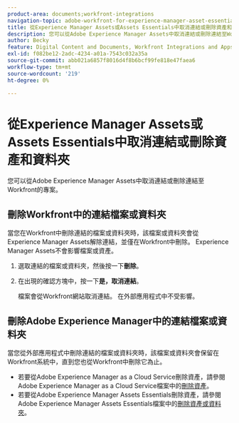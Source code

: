 ```yaml
---
product-area: documents;workfront-integrations
navigation-topic: adobe-workfront-for-experience-manager-asset-essentials
title: 從Experience Manager Assets或Assets Essentials中取消連結或刪除資產和資料夾
description: 您可以從Adobe Experience Manager Assets中取消連結或刪除連結至Workfront的專案。
author: Becky
feature: Digital Content and Documents, Workfront Integrations and Apps
exl-id: f082be12-2adc-4234-a01a-7543c032a35a
source-git-commit: abb021a6857f8016d4f8b6bcf99fe818e47faea6
workflow-type: tm+mt
source-wordcount: '219'
ht-degree: 0%

---
```


# 從Experience Manager Assets或Assets Essentials中取消連結或刪除資產和資料夾

您可以從Adobe Experience Manager Assets中取消連結或刪除連結至Workfront的專案。

## 刪除Workfront中的連結檔案或資料夾

當您在Workfront中刪除連結的檔案或資料夾時，該檔案或資料夾會從Experience Manager Assets解除連結，並僅在Workfront中刪除。 Experience Manager Assets不會影響檔案或資產。

1. 選取連結的檔案或資料夾，然後按一下&#x200B;**刪除**。
1. 在出現的確認方塊中，按一下&#x200B;**是，取消連結**。

   檔案會從Workfront網站取消連結。 在外部應用程式中不受影響。

## 刪除Adobe Experience Manager中的連結檔案或資料夾

當您從外部應用程式中刪除連結的檔案或資料夾時，該檔案或資料夾會保留在Workfront系統中，直到您也從Workfront中刪除它為止。

* 若要從Adobe Experience Manager as a Cloud Service刪除資產，請參閱Adobe Experience Manager as a Cloud Service檔案中的[刪除資產](https://experienceleague.adobe.com/docs/experience-manager-cloud-service/content/assets/manage/manage-digital-assets.html?lang=en#delete-assets)。
* 若要從Adobe Experience Manager Assets Essentials刪除資產，請參閱Adobe Experience Manager Assets Essentials檔案中的[刪除資產或資料夾](https://experienceleague.adobe.com/docs/experience-manager-assets-essentials/help/add-delete.html?lang=en#delete-assets)。














<!--
28
Late I have seen queries in multiple posts in support channels where they have questions …
How to delete linked assets/folder from Workfront side?
What happens if linked assets/folders are deleted on AEM side? etc
-->
